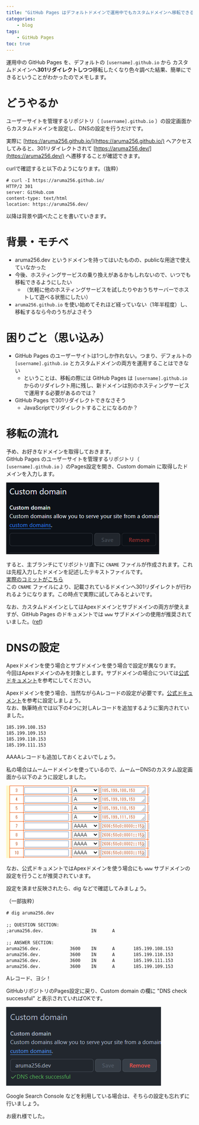 ```yaml
---
title: "GitHub Pages はデフォルトドメインで運用中でもカスタムドメインへ移転できるし301リダイレクトもできる"
categories:
    - blog
tags:
    - GitHub Pages
toc: true
---
```


運用中の GitHub Pages を、デフォルトの `[username].github.io` から カスタムドメインへ**301リダイレクトしつつ**移転したくなり色々調べた結果、簡単にできるということがわかったのでメモします。

# どうやるか

ユーザーサイトを管理するリポジトリ（ `[username].github.io` ）の設定画面からカスタムドメインを設定し、DNSの設定を行うだけです。

実際に [https://aruma256.github.io/](https://aruma256.github.io/) へアクセスしてみると、301リダイレクトされて [https://aruma256.dev/](https://aruma256.dev/) へ遷移することが確認できます。

curlで確認すると以下のようになります。（抜粋）
```
# curl -I https://aruma256.github.io/
HTTP/2 301 
server: GitHub.com
content-type: text/html
location: https://aruma256.dev/
```

以降は背景や調べたことを書いていきます。

# 背景・モチベ

* aruma256.dev というドメインを持ってはいたものの、publicな用途で使えていなかった
* 今後、ホスティングサービスの乗り換えがあるかもしれないので、いつでも移転できるようにしたい
    * （気軽に他のホスティングサービスを試したりやおうちサーバーでホストして遊べる状態にしたい）
* `aruma256.github.io` を使い始めてそれほど経っていない（1年半程度）し、移転するなら今のうちがよさそう

# 困りごと（思い込み）

* GitHub Pages のユーザーサイトは1つしか作れない。つまり、デフォルトの `[username].github.io` とカスタムドメインの両方を運用することはできない
    * ということは、移転の際には GitHub Pages は `[username].github.io` からのリダイレクト用に残し、新ドメインは別のホスティングサービスで運用する必要があるのでは？
* GitHub Pages で301リダイレクトできなさそう
    * JavaScriptでリダイレクトすることになるのか？

# 移転の流れ

予め、お好きなドメインを取得しておきます。  
GitHub Pages のユーザーサイトを管理するリポジトリ（ `[username].github.io` ）のPages設定を開き、Custom domain に取得したドメインを入力します。

![GitHub Pages の設定画面](/assets/2023/2023-11-13-github-pages-custom-domain/github_pages_input_custom_doamin.png)

すると、主ブランチにてリポジトリ直下に `CNAME` ファイルが作成されます。これは先程入力したドメインを記述したテキストファイルです。  
[実際のコミットがこちら](https://github.com/aruma256/aruma256.github.io/commit/ba02b99165ac1ede04629c49832cf04bd35e1ca3)  
この `CNAME` ファイルにより、記載されているドメインへ301リダイレクトが行われるようになります。この時点で実際に試してみるとよいです。

なお、カスタムドメインとしてはApexドメインとサブドメインの両方が使えますが、GitHub Pages のドキュメントでは `www` サブドメインの使用が推奨されていました。([ref](https://docs.github.com/ja/pages/configuring-a-custom-domain-for-your-github-pages-site/about-custom-domains-and-github-pages#supported-custom-domains))

# DNSの設定

Apexドメインを使う場合とサブドメインを使う場合で設定が異なります。  
今回はApexドメインのみを対象とします。サブドメインの場合については[公式ドキュメント](https://docs.github.com/ja/pages/configuring-a-custom-domain-for-your-github-pages-site/managing-a-custom-domain-for-your-github-pages-site#configuring-a-subdomain)を参考にしてください。

Apexドメインを使う場合、当然ながらAレコードの設定が必要です。[公式ドキュメント](https://docs.github.com/ja/pages/configuring-a-custom-domain-for-your-github-pages-site/managing-a-custom-domain-for-your-github-pages-site#configuring-an-apex-domain)を参考に設定しましょう。  
なお、執筆時点では以下の4つに対しAレコードを追加するように案内されていました。
```
185.199.108.153
185.199.109.153
185.199.110.153
185.199.111.153
```
AAAAレコードも追加しておくとよいでしょう。

私の場合はムームードメインを使っているので、ムームーDNSのカスタム設定画面から以下のように設定しました。

![ムームーDNSのカスタム設定画面](/assets/2023/2023-11-13-github-pages-custom-domain/muumuu_dns.png)

なお、公式ドキュメントではApexドメインを使う場合にも `www` サブドメインの設定を行うことが推奨されています。

設定を済ませ反映されたら、dig などで確認してみましょう。

（一部抜粋）
```
# dig aruma256.dev

;; QUESTION SECTION:
;aruma256.dev.                  IN      A

;; ANSWER SECTION:
aruma256.dev.           3600    IN      A       185.199.108.153
aruma256.dev.           3600    IN      A       185.199.110.153
aruma256.dev.           3600    IN      A       185.199.111.153
aruma256.dev.           3600    IN      A       185.199.109.153
```

Aレコード、ヨシ！

GitHubリポジトリのPages設定に戻り、Custom domain の欄に "DNS check successful" と表示されていればOKです。

![GitHub Pages の設定画面](/assets/2023/2023-11-13-github-pages-custom-domain/dns_check_successful.png)

Google Search Console などを利用している場合は、そちらの設定も忘れずに行いましょう。

お疲れ様でした。
